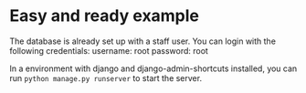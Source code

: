 # Easy and ready example

The database is already set up with a staff user. You can login with the following credentials:
username: root
password: root

In a environment with django and django-admin-shortcuts installed, you can run `python manage.py runserver` to start the server.